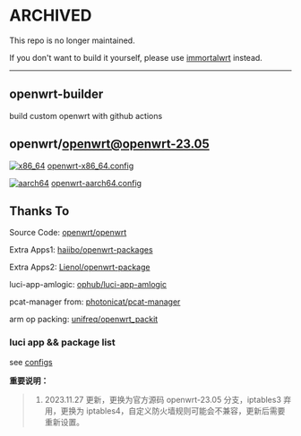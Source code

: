 # ARCHIVED

This repo is no longer maintained.

If you don't want to build it yourself, please use [immortalwrt](https://github.com/immortalwrt/immortalwrt) instead.

---

## openwrt-builder

build custom openwrt with github actions

## openwrt/openwrt@openwrt-23.05

[![x86_64](https://img.shields.io/github/actions/workflow/status/RookieZoe/openwrt-builder/openwrt-x86_64.yml?branch=main&color=34d058&label=x86_64&logo=github&logoColor=fff)](https://github.com/RookieZoe/openwrt-builder/actions/workflows/openwrt-x86_64.yml)
[openwrt-x86_64.config](./configs/x64.config)

[![aarch64](https://img.shields.io/github/actions/workflow/status/RookieZoe/openwrt-builder/openwrt-aarch64.yml?branch=main&color=34d058&label=aarch64&logo=github&logoColor=fff)](https://github.com/RookieZoe/openwrt-builder/actions/workflows/openwrt-aarch64.yml)
[openwrt-aarch64.config](./configs/arm8.config)

## Thanks To

Source Code: [openwrt/openwrt](https://github.com/openwrt/openwrt)

Extra Apps1: [haiibo/openwrt-packages](https://github.com/haiibo/openwrt-packages)

Extra Apps2: [Lienol/openwrt-package](https://github.com/Lienol/openwrt-package)

luci-app-amlogic: [ophub/luci-app-amlogic](https://github.com/ophub/luci-app-amlogic)

pcat-manager from: [photonicat/pcat-manager](https://github.com/photonicat/rockchip_rk3568_openwrt/trunk/package/lean/pcat-manager)

arm op packing: [unifreq/openwrt_packit](https://github.com/unifreq/openwrt_packit)

### luci app && package list

see [configs](./configs/x64.config)

**重要说明：**

> 1. 2023.11.27 更新，更换为官方源码 openwrt-23.05 分支，iptables3 弃用，更换为 iptables4，自定义防火墙规则可能会不兼容，更新后需要重新设置。
